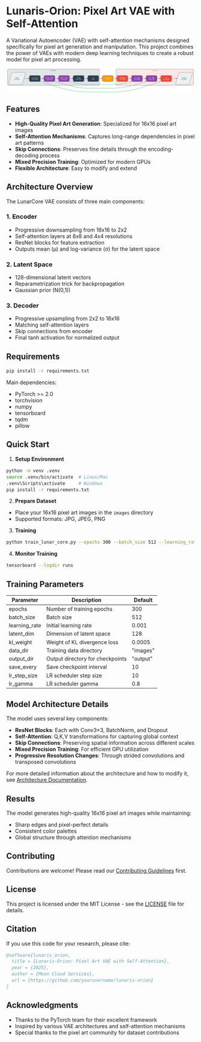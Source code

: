 # Lunaris-Orion: Pixel Art VAE with Self-Attention

A Variational Autoencoder (VAE) with self-attention mechanisms designed specifically for pixel art generation and manipulation. This project combines the power of VAEs with modern deep learning techniques to create a robust model for pixel art processing.

![LunarCore Architecture](lunar_core_architecture.png)

## Features

- **High-Quality Pixel Art Generation**: Specialized for 16x16 pixel art images
- **Self-Attention Mechanisms**: Captures long-range dependencies in pixel art patterns
- **Skip Connections**: Preserves fine details through the encoding-decoding process
- **Mixed Precision Training**: Optimized for modern GPUs
- **Flexible Architecture**: Easy to modify and extend

## Architecture Overview

The LunarCore VAE consists of three main components:

### 1. Encoder
- Progressive downsampling from 16x16 to 2x2
- Self-attention layers at 8x8 and 4x4 resolutions
- ResNet blocks for feature extraction
- Outputs mean (μ) and log-variance (σ) for the latent space

### 2. Latent Space
- 128-dimensional latent vectors
- Reparametrization trick for backpropagation
- Gaussian prior (N(0,1))

### 3. Decoder
- Progressive upsampling from 2x2 to 16x16
- Matching self-attention layers
- Skip connections from encoder
- Final tanh activation for normalized output

## Requirements

```bash
pip install -r requirements.txt
```

Main dependencies:
- PyTorch >= 2.0
- torchvision
- numpy
- tensorboard
- tqdm
- pillow

## Quick Start

1. **Setup Environment**
```bash
python -m venv .venv
source .venv/bin/activate  # Linux/Mac
.venv\Scripts\activate     # Windows
pip install -r requirements.txt
```

2. **Prepare Dataset**
- Place your 16x16 pixel art images in the `images` directory
- Supported formats: JPG, JPEG, PNG

3. **Training**
```bash
python train_lunar_core.py --epochs 300 --batch_size 512 --learning_rate 0.001 --latent_dim 128 --kl_weight 0.0005 --data_dir images --output_dir output
```

4. **Monitor Training**
```bash
tensorboard --logdir runs
```

## Training Parameters

| Parameter | Description | Default |
|-----------|-------------|---------|
| epochs | Number of training epochs | 300 |
| batch_size | Batch size | 512 |
| learning_rate | Initial learning rate | 0.001 |
| latent_dim | Dimension of latent space | 128 |
| kl_weight | Weight of KL divergence loss | 0.0005 |
| data_dir | Training data directory | "images" |
| output_dir | Output directory for checkpoints | "output" |
| save_every | Save checkpoint interval | 10 |
| lr_step_size | LR scheduler step size | 10 |
| lr_gamma | LR scheduler gamma | 0.8 |

## Model Architecture Details

The model uses several key components:

- **ResNet Blocks**: Each with Conv3×3, BatchNorm, and Dropout
- **Self-Attention**: Q,K,V transformations for capturing global context
- **Skip Connections**: Preserving spatial information across different scales
- **Mixed Precision Training**: For efficient GPU utilization
- **Progressive Resolution Changes**: Through strided convolutions and transposed convolutions

For more detailed information about the architecture and how to modify it, see [Architecture Documentation](docs/architecture.md).

## Results

The model generates high-quality 16x16 pixel art images while maintaining:
- Sharp edges and pixel-perfect details
- Consistent color palettes
- Global structure through attention mechanisms

## Contributing

Contributions are welcome! Please read our [Contributing Guidelines](docs/CONTRIBUTING.md) first.

## License

This project is licensed under the MIT License - see the [LICENSE](LICENSE) file for details.

## Citation

If you use this code for your research, please cite:

```bibtex
@software{lunaris_orion,
  title = {Lunaris-Orion: Pixel Art VAE with Self-Attention},
  year = {2025},
  author = {Moon Cloud Services},
  url = {https://github.com/yourusername/lunaris-orion}
}
```

## Acknowledgments

- Thanks to the PyTorch team for their excellent framework
- Inspired by various VAE architectures and self-attention mechanisms
- Special thanks to the pixel art community for dataset contributions 
